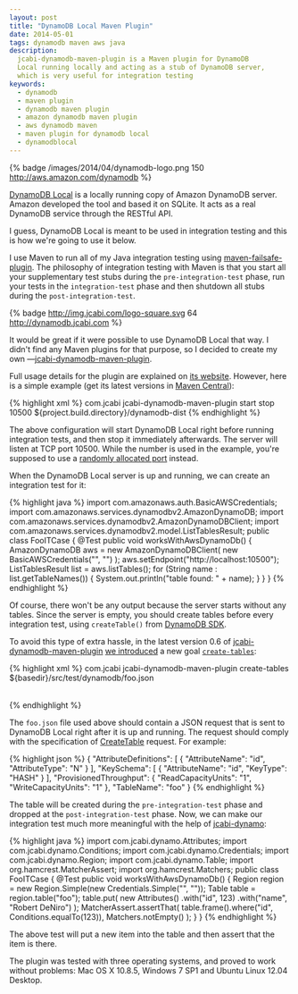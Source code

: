 ```yaml
---
layout: post
title: "DynamoDB Local Maven Plugin"
date: 2014-05-01
tags: dynamodb maven aws java
description:
  jcabi-dynamodb-maven-plugin is a Maven plugin for DynamoDB
  Local running locally and acting as a stub of DynamoDB server,
  which is very useful for integration testing
keywords:
  - dynamodb
  - maven plugin
  - dynamodb maven plugin
  - amazon dynamodb maven plugin
  - aws dynamodb maven
  - maven plugin for dynamodb local
  - dynamodblocal
---
```


{% badge /images/2014/04/dynamodb-logo.png 150 http://aws.amazon.com/dynamodb %}

[DynamoDB Local](http://docs.aws.amazon.com/amazondynamodb/latest/developerguide/Tools.html)
is a locally running copy of Amazon DynamoDB server. Amazon developed
the tool and based it on SQLite. It acts as a real DynamoDB
service through the RESTful API.

I guess, DynamoDB Local is meant to be used in
integration testing and this is how we're going to use it below.

I use Maven to run all of my Java integration
testing using [maven-failsafe-plugin](http://maven.apache.org/surefire/maven-failsafe-plugin/).
The philosophy of integration testing with Maven is
that you start all your supplementary test stubs during
the `pre-integration-test` phase, run your tests in the `integration-test`
phase and then shutdown all stubs during the `post-integration-test`.

{% badge http://img.jcabi.com/logo-square.svg 64 http://dynamodb.jcabi.com %}

It would be great if it were possible to use DynamoDB Local
that way. I didn't find any Maven plugins for that purpose,
so I decided to create my own &mdash;[jcabi-dynamodb-maven-plugin](https://github.com/jcabi/jcabi-dynamodb-maven-plugin).

<!--more-->

Full usage details for the plugin are explained
on [its website](http://dynamodb.jcabi.com). However, here is a simple example
(get its latest versions in [Maven Central](http://search.maven.org/)):

{% highlight xml %}
<plugin>
  <groupId>com.jcabi</groupId>
  <artifactId>jcabi-dynamodb-maven-plugin</artifactId>
  <executions>
    <execution>
      <goals>
        <goal>start</goal>
        <goal>stop</goal>
      </goals>
      <configuration>
        <port>10500</port>
        <dist>${project.build.directory}/dynamodb-dist</dist>
      </configuration>
    </execution>
  </executions>
</plugin>
{% endhighlight %}

The above configuration will start DynamoDB Local
right before running integration tests, and then stop it
immediately afterwards. The server will listen at TCP port 10500.
While the number is used in the example, you're supposed
to use a [randomly allocated port](http://mojo.codehaus.org/build-helper-maven-plugin/reserve-network-port-mojo.html) instead.

When the DynamoDB Local server is up and running,
we can create an integration test for it:

{% highlight java %}
import com.amazonaws.auth.BasicAWSCredentials;
import com.amazonaws.services.dynamodbv2.AmazonDynamoDB;
import com.amazonaws.services.dynamodbv2.AmazonDynamoDBClient;
import com.amazonaws.services.dynamodbv2.model.ListTablesResult;
public class FooITCase {
  @Test
  public void worksWithAwsDynamoDb() {
    AmazonDynamoDB aws = new AmazonDynamoDBClient(
      new BasicAWSCredentials("", "")
    );
    aws.setEndpoint("http://localhost:10500");
    ListTablesResult list = aws.listTables();
    for (String name : list.getTableNames()) {
      System.out.println("table found: " + name);
    }
  }
}
{% endhighlight %}

Of course, there won't be any output because the server
starts without any tables. Since the server is empty,
you should create tables before every integration test, using
`createTable()` from [DynamoDB SDK](http://docs.aws.amazon.com/AWSJavaSDK/latest/javadoc/com/amazonaws/services/dynamodbv2/package-summary.html).

To avoid this type of extra hassle, in the latest version 0.6 of
[jcabi-dynamodb-maven-plugin](http://dynamodb.jcabi.com)
[we introduced](https://github.com/jcabi/jcabi-dynamodb-maven-plugin/issues/16)
a new goal [`create-tables`](http://dynamodb.jcabi.com/example-create-tables.html):

{% highlight xml %}
<plugin>
  <groupId>com.jcabi</groupId>
  <artifactId>jcabi-dynamodb-maven-plugin</artifactId>
  <executions>
    <execution>
      <goals>
        <goal>create-tables</goal>
      </goals>
      <configuration>
        <tables>
          <table>${basedir}/src/test/dynamodb/foo.json</table>
        </tables>
      </configuration>
    </execution>
  </executions>
</plugin>
{% endhighlight %}

The `foo.json` file used above should contain a JSON request
that is sent to DynamoDB Local right after it is up and running.
The request should comply with the specification
of [CreateTable](http://docs.aws.amazon.com/amazondynamodb/latest/APIReference/API_CreateTable.html) request. For example:

{% highlight json %}
{
  "AttributeDefinitions": [
    {
      "AttributeName": "id",
      "AttributeType": "N"
    }
  ],
  "KeySchema": [
    {
      "AttributeName": "id",
      "KeyType": "HASH"
    }
  ],
  "ProvisionedThroughput": {
    "ReadCapacityUnits": "1",
    "WriteCapacityUnits": "1"
  },
  "TableName": "foo"
}
{% endhighlight %}

The table will be created during the
`pre-integration-test` phase and dropped at the
`post-integration-test` phase. Now, we can make our
integration test much more meaningful with the help of [jcabi-dynamo](http://dynamo.jcabi.com):

{% highlight java %}
import com.jcabi.dynamo.Attributes;
import com.jcabi.dynamo.Conditions;
import com.jcabi.dynamo.Credentials;
import com.jcabi.dynamo.Region;
import com.jcabi.dynamo.Table;
import org.hamcrest.MatcherAssert;
import org.hamcrest.Matchers;
public class FooITCase {
  @Test
  public void worksWithAwsDynamoDb() {
    Region region = new Region.Simple(new Credentials.Simple("", ""));
    Table table = region.table("foo");
    table.put(
      new Attributes()
        .with("id", 123)
        .with("name", "Robert DeNiro")
    );
    MatcherAssert.assertThat(
      table.frame().where("id", Conditions.equalTo(123)),
      Matchers.notEmpty()
    );
  }
}
{% endhighlight %}

The above test will put a new item into the table
and then assert that the item is there.

The plugin was tested with three operating systems, and proved
to work without problems: Mac OS X 10.8.5, Windows 7 SP1 and Ubuntu Linux 12.04 Desktop.
